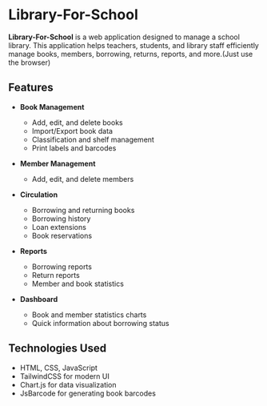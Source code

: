 # Library-For-School

**Library-For-School** is a web application designed to manage a school library. This application helps teachers, students, and library staff efficiently manage books, members, borrowing, returns, reports, and more.(Just use the browser)

## Features

- **Book Management**
  - Add, edit, and delete books
  - Import/Export book data
  - Classification and shelf management
  - Print labels and barcodes

- **Member Management**
  - Add, edit, and delete members

- **Circulation**
  - Borrowing and returning books
  - Borrowing history
  - Loan extensions
  - Book reservations

- **Reports**
  - Borrowing reports
  - Return reports
  - Member and book statistics

- **Dashboard**
  - Book and member statistics charts
  - Quick information about borrowing status

## Technologies Used

- HTML, CSS, JavaScript
- TailwindCSS for modern UI
- Chart.js for data visualization
- JsBarcode for generating book barcodes




